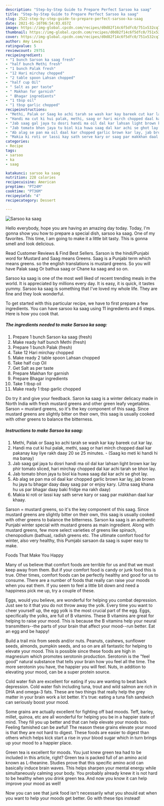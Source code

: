 ```yaml
---
description: "Step-by-Step Guide to Prepare Perfect Sarsoo ka saag"
title: "Step-by-Step Guide to Prepare Perfect Sarsoo ka saag"
slug: 2522-step-by-step-guide-to-prepare-perfect-sarsoo-ka-saag
date: 2021-01-16T06:54:03.657Z
image: https://img-global.cpcdn.com/recipes/d0d82f14c6f5dfc0/751x532cq70/sarsoo-ka-saag-recipe-main-photo.jpg
thumbnail: https://img-global.cpcdn.com/recipes/d0d82f14c6f5dfc0/751x532cq70/sarsoo-ka-saag-recipe-main-photo.jpg
cover: https://img-global.cpcdn.com/recipes/d0d82f14c6f5dfc0/751x532cq70/sarsoo-ka-saag-recipe-main-photo.jpg
author: Amy Lewis
ratingvalue: 5
reviewcount: 29751
recipeingredient:
- "1 bunch Sarson ka saag fresh"
- "half bunch Methi fresh"
- "1 bunch Palak fresh"
- "12 Hari mirchay chopped"
- "2 table spoon Lahsan chopped"
- "half cup Oil"
- " Salt as per taste"
- " Makhan for garnish"
- " Bhagar ingredients"
- "1 tbsp oil"
- "1 tbsp garlic chopped"
recipeinstructions:
- "Methi, Palak or Saag ko achi tarah se wash kar kay bareek cut kar lay."
- "Handi ma cut ki hui palak, methi, saag or hari mirch chopped daal kar pakanay kay liye rakh daay 20 se 25 minutes. (Saag ko meti ki handi hi ma banay)"
- "Jab saag gal jaya tu dosri handi ma oil dal kar lahsan light brown kar lay phir tomato sliced, hari mirchay chopped dal kar achi tarah se bhon lay."
- "Jab tomato bhon jaya tu biol kia huwa saag dal kar achi se ghot lay."
- "Ab alag se pan ma oil daal kar chopped garlic brown kar lay, jab brown hu jaya tu bhagar daay daay saag par or enjoy kary. (Jitna saag khana hu us par bhagar daay baki fridge ma rakh daay)"
- "Makia ki roti or lassi kay sath serve kary or saag par makkhan daal kar khaay."
categories:
- Recipe
tags:
- sarsoo
- ka
- saag

katakunci: sarsoo ka saag 
nutrition: 228 calories
recipecuisine: American
preptime: "PT24M"
cooktime: "PT36M"
recipeyield: "4"
recipecategory: Dessert

---
```



![Sarsoo ka saag](https://img-global.cpcdn.com/recipes/d0d82f14c6f5dfc0/751x532cq70/sarsoo-ka-saag-recipe-main-photo.jpg)

Hello everybody, hope you are having an amazing day today. Today, I'm gonna show you how to prepare a special dish, sarsoo ka saag. One of my favorites. This time, I am going to make it a little bit tasty. This is gonna smell and look delicious.

Read Customer Reviews &amp; Find Best Sellers. Sarson is the hindi/Punjabi word for Mustard and Saag means Greens. Saag is a Punjabi term which means greens. so the english translations is mustard greens. So you will have Palak saag Or bathua saag or Chane ka saag and so on.

Sarsoo ka saag is one of the most well liked of recent trending meals in the world. It is appreciated by millions every day. It is easy, it is quick, it tastes yummy. Sarsoo ka saag is something that I've loved my whole life. They are fine and they look wonderful.


To get started with this particular recipe, we have to first prepare a few ingredients. You can have sarsoo ka saag using 11 ingredients and 6 steps. Here is how you cook that.

<!--inarticleads1-->

##### The ingredients needed to make Sarsoo ka saag:

1. Prepare 1 bunch Sarson ka saag (fresh)
1. Make ready half bunch Methi (fresh)
1. Prepare 1 bunch Palak (fresh)
1. Take 12 Hari mirchay chopped
1. Make ready 2 table spoon Lahsan chopped
1. Take half cup Oil
1. Get  Salt as per taste
1. Prepare  Makhan for garnish
1. Prepare  Bhagar ingredients
1. Take 1 tbsp oil
1. Make ready 1 tbsp garlic chopped


Do try it and give your feedback. Saron ka saag is a winter delicacy made in North India with fresh mustard greens and other green leafy vegetables. Sarson = mustard greens, so it&#39;s the key component of this saag. Since mustard greens are slightly bitter on their own, this saag is usually cooked with other greens to balance the bitterness. 

<!--inarticleads2-->

##### Instructions to make Sarsoo ka saag:

1. Methi, Palak or Saag ko achi tarah se wash kar kay bareek cut kar lay.
1. Handi ma cut ki hui palak, methi, saag or hari mirch chopped daal kar pakanay kay liye rakh daay 20 se 25 minutes. - (Saag ko meti ki handi hi ma banay)
1. Jab saag gal jaya tu dosri handi ma oil dal kar lahsan light brown kar lay phir tomato sliced, hari mirchay chopped dal kar achi tarah se bhon lay.
1. Jab tomato bhon jaya tu biol kia huwa saag dal kar achi se ghot lay.
1. Ab alag se pan ma oil daal kar chopped garlic brown kar lay, jab brown hu jaya tu bhagar daay daay saag par or enjoy kary. (Jitna saag khana hu us par bhagar daay baki fridge ma rakh daay)
1. Makia ki roti or lassi kay sath serve kary or saag par makkhan daal kar khaay.


Sarson = mustard greens, so it&#39;s the key component of this saag. Since mustard greens are slightly bitter on their own, this saag is usually cooked with other greens to balance the bitterness. Sarson ka saag is an authentic Punjabi winter special with mustard greens as main ingredient. Along with mustard greens, few more select varieties of greens like spinach, chenopodium (bathua), radish greens etc. The ultimate comfort food for winter, also very healthy, this Pumjabi sarsaon da saag is super easy to make. 

Foods That Make You Happy


Many of us believe that comfort foods are terrible for us and that we must keep away from them. But if your comfort food is candy or junk food this is true. Other times, comfort foods can be perfectly healthy and good for us to consume. There are a number of foods that really can raise your moods when you eat them. If you seem to feel a little bit down and need a happiness pick me up, try a couple of these.

Eggs, would you believe, are wonderful for helping you combat depression. Just see to it that you do not throw away the yolk. Every time you want to cheer yourself up, the egg yolk is the most crucial part of the egg. Eggs, specifically the yolks, are full of B vitamins. These B vitamins are great for helping to raise your mood. This is because the B vitamins help your neural transmitters--the parts of your brain that affect your mood--run better. Eat an egg and be happy!

Build a trail mix from seeds and/or nuts. Peanuts, cashews, sunflower seeds, almonds, pumpkin seeds, and so on are all fantastic for helping to elevate your mood. This is possible since these foods are high in magnesium which promotes serotonin production. Serotonin is the "feel good" natural substance that tells your brain how you feel all the time. The more serotonin you have, the happier you will feel. Nuts, in addition to elevating your mood, can be a super protein source.

Cold water fish are excellent for eating if you are wanting to beat back depression. Cold water fish including tuna, trout and wild salmon are rich in DHA and omega-3 fats. These are two things that really help the grey matter in your brain work a lot better. It's true: eating a tuna fish sandwich can seriously boost your mood. 

Some grains are actually excellent for fighting off bad moods. Teff, barley, millet, quinoa, etc are all wonderful for helping you be in a happier state of mind. They fill you up better and that can help elevate your moods too. Feeling famished can be awful! The reason these grains elevate your mood is that they are not hard to digest. These foods are easier to digest than others which helps kick start a rise in your blood sugar which in turn brings up your mood to a happier place.

Green tea is excellent for moods. You just knew green tea had to be included in this article, right? Green tea is packed full of an amino acid known as L-theanine. Studies prove that this specific amino acid can basically induce brain waves. This helps sharpen your mental energy while simultaneously calming your body. You probably already knew it is not hard to be healthy when you drink green tea. And now you know it can help improve your mood as well!

Now you can see that junk food isn't necessarily what you should eat when you want to help your moods get better. Go  with  these tips  instead!

